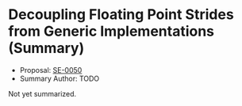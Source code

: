 # Decoupling Floating Point Strides from Generic Implementations (Summary)

* Proposal: [SE-0050](https://github.com/apple/swift-evolution/blob/main/proposals/0050-floating-point-stride.md)
* Summary Author: TODO

Not yet summarized.
